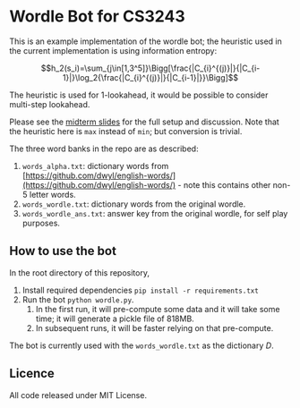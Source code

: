 # Wordle Bot for CS3243

This is an example implementation of the wordle bot; the heuristic used in the current implementation is using information entropy:

$$h_2(s_i)=\sum_{j\in[1,3^5]}\Bigg[\frac{|C_{i}^{(j)}|}{|C_{i-1}|}\log_2{\frac{|C_{i}^{(j)}|}{|C_{i-1}|}}\Bigg]$$

The heuristic is used for $1$-lookahead, it would be possible to consider multi-step lookahead.

Please see the [midterm slides](https://www.eric-han.com/teaching/AY2122S2/CS3243/Midterm_Tutorial_Slides.pdf) for the full setup and discussion.
Note that the heuristic here is `max` instead of `min`; but conversion is trivial.

The three word banks in the repo are as described:

1. `words_alpha.txt`: dictionary words from [https://github.com/dwyl/english-words/](https://github.com/dwyl/english-words/) - note this contains other non-5 letter words.
1. `words_wordle.txt`: dictionary words from the original wordle.
1. `words_wordle_ans.txt`: answer key from the original wordle, for self play purposes.

## How to use the bot

In the root directory of this repository,

1. Install required dependencies `pip install -r requirements.txt`
1. Run the bot `python wordle.py`.
    1. In the first run, it will pre-compute some data and it will take some time; it will generate a pickle file of 818MB.
    1. In subsequent runs, it will be faster relying on that pre-compute.

The bot is currently used with the `words_wordle.txt` as the dictionary $D$.

## Licence

All code released under MIT License.